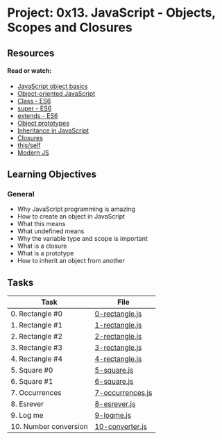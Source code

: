 # Project: 0x13. JavaScript - Objects, Scopes and Closures

## Resources

#### Read or watch:

* [JavaScript object basics](https://intranet.alxswe.com/rltoken/dsSkBB-Cj0tqUFL8eOZLLQ)
* [Object-oriented JavaScript](https://intranet.alxswe.com/rltoken/qqgqdyHPzUZkKQ5UMnw2MQ)
* [Class - ES6](https://intranet.alxswe.com/rltoken/NEm-UViCThD5hfq_3Lj9Hg)
* [super - ES6](https://intranet.alxswe.com/rltoken/_cxdVKsdqPWbbp2cHtQSbQ)
* [extends - ES6](https://intranet.alxswe.com/rltoken/6wdl6Bc5yjBplpiZKmr6Zw)
* [Object prototypes](https://intranet.alxswe.com/rltoken/NiBbDiOlfhfUf4eIigglIw)
* [Inheritance in JavaScript](https://intranet.alxswe.com/rltoken/qqgqdyHPzUZkKQ5UMnw2MQ)
* [Closures](https://intranet.alxswe.com/rltoken/CybTMKEDNdTdU99kx_OXgQ)
* [this/self](https://intranet.alxswe.com/rltoken/XcOkisoKPud4faDDkLMABw)
* [Modern JS](https://intranet.alxswe.com/rltoken/rU_q2J3qGWfvTYNllW8JnA)
## Learning Objectives

### General

* Why JavaScript programming is amazing
* How to create an object in JavaScript
* What this means
* What undefined means
* Why the variable type and scope is important
* What is a closure
* What is a prototype
* How to inherit an object from another
## Tasks

| Task | File |
| ---- | ---- |
| 0. Rectangle #0 | [0-rectangle.js](./0-rectangle.js) |
| 1. Rectangle #1 | [1-rectangle.js](./1-rectangle.js) |
| 2. Rectangle #2 | [2-rectangle.js](./2-rectangle.js) |
| 3. Rectangle #3 | [3-rectangle.js](./3-rectangle.js) |
| 4. Rectangle #4 | [4-rectangle.js](./4-rectangle.js) |
| 5. Square #0 | [5-square.js](./5-square.js) |
| 6. Square #1 | [6-square.js](./6-square.js) |
| 7. Occurrences | [7-occurrences.js](./7-occurrences.js) |
| 8. Esrever | [8-esrever.js](./8-esrever.js) |
| 9. Log me | [9-logme.js](./9-logme.js) |
| 10. Number conversion | [10-converter.js](./10-converter.js) |

